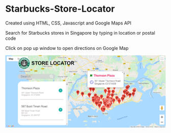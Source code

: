 # Starbucks-Store-Locator

Created using HTML, CSS, Javascript and Google Maps API

Search for Starbucks stores in Singapore by typing in location or postal code

Click on pop up window to open directions on Google Map

<img src="/map-storelocator.PNG" size="70%">
